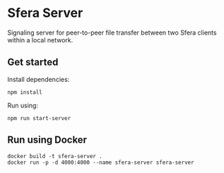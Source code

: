 # Sfera Server
Signaling server for peer-to-peer file transfer between two Sfera clients within a local network.

## Get started
Install dependencies:  
```
npm install
```
Run using:
```
npm run start-server
```
## Run using Docker
```
docker build -t sfera-server .
docker run -p -d 4000:4000 --name sfera-server sfera-server
```